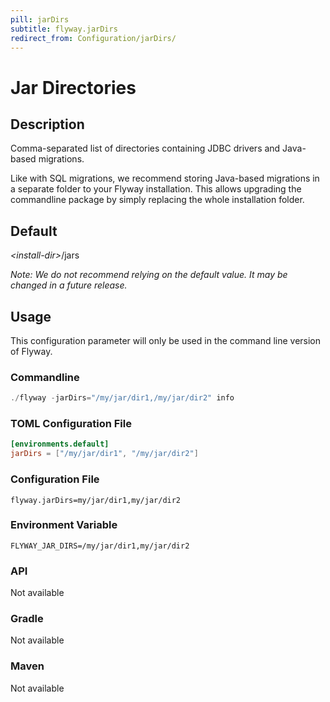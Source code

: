 ```yaml
---
pill: jarDirs
subtitle: flyway.jarDirs
redirect_from: Configuration/jarDirs/
---
```


# Jar Directories

## Description
Comma-separated list of directories containing JDBC drivers and Java-based migrations.

Like with SQL migrations, we recommend storing Java-based migrations in a separate folder to your Flyway installation.
This allows upgrading the commandline package by simply replacing the whole installation folder.

## Default
<nobr><i>&lt;install-dir&gt;</i>/jars</nobr>

*Note: We do not recommend relying on the default value. It may be changed in a future release.*

## Usage

This configuration parameter will only be used in the command line version of Flyway.

### Commandline
```powershell
./flyway -jarDirs="/my/jar/dir1,/my/jar/dir2" info
```

### TOML Configuration File
```toml
[environments.default]
jarDirs = ["/my/jar/dir1", "/my/jar/dir2"]
```

### Configuration File
```properties
flyway.jarDirs=my/jar/dir1,my/jar/dir2
```

### Environment Variable
```properties
FLYWAY_JAR_DIRS=/my/jar/dir1,my/jar/dir2
```

### API
Not available

### Gradle
Not available

### Maven
Not available
